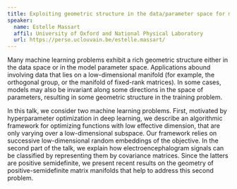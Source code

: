 ```yaml
---
title: Exploiting geometric structure in the data/parameter space for machine learning
speaker:
  name: Estelle Massart
  affil: University of Oxford and National Physical Laboratory
  url: https://perso.uclouvain.be/estelle.massart/
---
```


Many machine learning problems exhibit a rich geometric structure either in the data space or in the model parameter space. Applications abound involving data that lies on a low-dimensional manifold (for example, the orthogonal group, or the manifold of fixed-rank matrices). In some cases, models may also be invariant along some directions in the space of parameters, resulting in some geometric structure in the training problem.

In this talk, we consider two machine learning problems. First, motivated by hyperparameter optimization in deep learning, we describe an algorithmic framework for optimizing functions with low effective dimension, that are only varying over a low-dimensional subspace. Our framework relies on successive low-dimensional random embeddings of the objective. In the second part of the talk, we explain how electroencephalogram signals can be classified by representing them by covariance matrices. Since the latters are positive semidefinite, we present recent results on the geometry of positive-semidefinite matrix manifolds that help to address this second problem.

